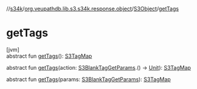 //[s34k](../../../index.md)/[org.veupathdb.lib.s3.s34k.response.object](../index.md)/[S3Object](index.md)/[getTags](get-tags.md)

# getTags

[jvm]\
abstract fun [getTags](get-tags.md)(): [S3TagMap](../../org.veupathdb.lib.s3.s34k.fields.tags/-s3-tag-map/index.md)

abstract fun [getTags](get-tags.md)(action: [S3BlankTagGetParams](../../org.veupathdb.lib.s3.s34k.requests/-s3-blank-tag-get-params/index.md).() -&gt; [Unit](https://kotlinlang.org/api/latest/jvm/stdlib/kotlin/-unit/index.html)): [S3TagMap](../../org.veupathdb.lib.s3.s34k.fields.tags/-s3-tag-map/index.md)

abstract fun [getTags](get-tags.md)(params: [S3BlankTagGetParams](../../org.veupathdb.lib.s3.s34k.requests/-s3-blank-tag-get-params/index.md)): [S3TagMap](../../org.veupathdb.lib.s3.s34k.fields.tags/-s3-tag-map/index.md)

